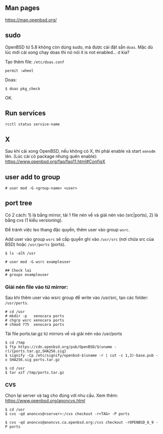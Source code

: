 ## Man pages
 
https://man.openbsd.org/

## sudo

OpenBSD từ 5.8 không còn dùng sudo, mà được cài đặt sẵn `doas`. Mặc dù lúc mới cài xong chạy doas thì nó nói it is not enabled... ơ kìa?

Tạo thêm file: `/etc/doas.conf`

    permit :wheel

Doas: 

    $ doas pkg_check

OK.

## Run services

    rcctl status service-name

## X

Sau khi cài xong OpenBSD, nếu không có X, thì phải enable và start `xenodm` lên. (Lúc cài có package nhưng quên enable): https://www.openbsd.org/faq/faq11.html#ConfigX

## user add to group

    # user mod -G <group-name> <user>

## port tree

Có 2 cách: 1) là bằng mirror, tải 1 file nén về và giải nén vào (src|ports), 2) là bằng cvs (1 kiểu versioning).

Để tránh việc leo thang đặc quyền, thêm user vào group `wsrc`.

Add user vào group `wsrc` sẽ cấp quyền ghi vào `/usr/src` (nơi chứa src của BSD) hoặc `/usr/ports` (ports).

    $ ls -alh /usr

    # user mod -G wsrc exampleuser

    ## Check lai 
    # groups exampleuser 

### Giải nén file vào từ mirror:

Sau khi thêm user vào wsrc group để write vào /usr/src, tạo các folder: `/usr/ports`.

    # cd /usr
    # mkdir -p   xenocara ports
    # chgrp wsrc xenocara ports
    # chmod 775  xenocara ports

Tải file ports.tar.gz từ mirrors về và giải nén vào /usr/ports

    $ cd /tmp
    $ ftp https://cdn.openbsd.org/pub/OpenBSD/$(uname -r)/{ports.tar.gz,SHA256.sig}
    $ signify -Cp /etc/signify/openbsd-$(uname -r | cut -c 1,3)-base.pub -x SHA256.sig ports.tar.gz

    $ cd /usr
    $ tar xzf /tmp/ports.tar.gz

### CVS 

Chọn lại server và tag cho đúng với nhu cầu. Xem thêm: https://www.openbsd.org/anoncvs.html

    $ cd /usr
    $ cvs -qd anoncvs@<server>:/cvs checkout -r<TAG> -P ports

    $ cvs -qd anoncvs@anoncvs.ca.openbsd.org:/cvs checkout -rOPENBSD_6_9 -P ports
